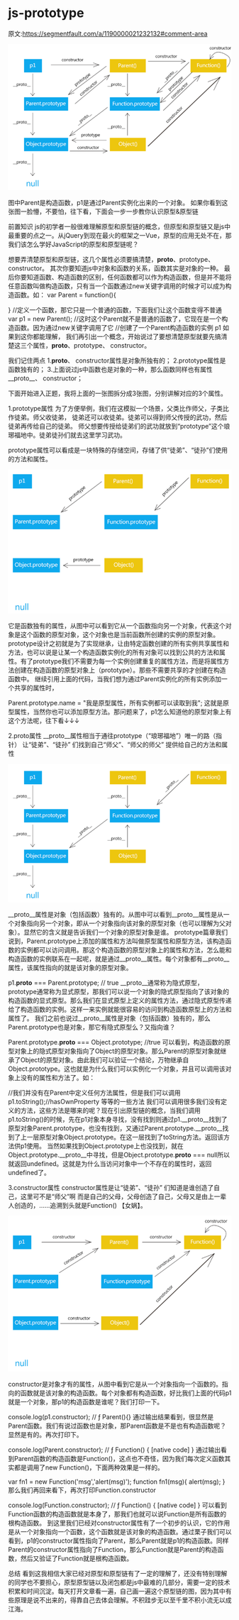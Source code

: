 # js-prototype
原文:https://segmentfault.com/a/1190000021232132#comment-area


![image](https://github.com/zhuxchong/js-prototype/blob/main/1.png)

图中Parent是构造函数，p1是通过Parent实例化出来的一个对象。
如果你看到这张图一脸懵，不要怕，往下看，下面会一步一步教你认识原型&原型链

前置知识
js的初学者一般很难理解原型和原型链的概念，但原型和原型链又是js中最重要的点之一。从jQuery到现在最火的框架之一Vue，原型的应用无处不在，那我们该怎么学好JavaScript的原型和原型链呢？

想要弄清楚原型和原型链，这几个属性必须要搞清楚，__proto__、prototype、 constructor。
其次你要知道js中对象和函数的关系，函数其实是对象的一种。
最后你要知道函数、构造函数的区别，任何函数都可以作为构造函数，但是并不能将任意函数叫做构造函数，只有当一个函数通过new关键字调用的时候才可以成为构造函数。如：
var Parent = function(){

}
//定义一个函数，那它只是一个普通的函数，下面我们让这个函数变得不普通
var p1 = new Parent();
//这时这个Parent就不是普通的函数了，它现在是一个构造函数。因为通过new关键字调用了它
//创建了一个Parent构造函数的实例 p1
如果到这你都能理解，
我们再引出一个概念，开始说过了要想清楚原型就要先搞清楚这三个属性，__proto__、prototype、 constructor。

我们记住两点
1.__proto__、 constructor属性是对象所独有的；
2.prototype属性是函数独有的；
3.上面说过js中函数也是对象的一种，那么函数同样也有属性__proto__、 constructor；

下面开始进入正题，我将上面的一张图拆分成3张图，分别讲解对应的3个属性。



1.prototype属性
为了方便举例，我们在这模拟一个场景，父类比作师父，子类比作徒弟。师父收徒弟，
徒弟还可以收徒弟。徒弟可以得到师父传授的武功，然后徒弟再传给自己的徒弟。
师父想要传授给徒弟们的武功就放到“prototype”这个琅琊福地中。徒弟徒孙们就去这里学习武功。

prototype属性可以看成是一块特殊的存储空间，存储了供“徒弟”、“徒孙”们使用的方法和属性。

![image](https://github.com/zhuxchong/js-prototype/blob/main/2.png)

它是函数独有的属性，从图中可以看到它从一个函数指向另一个对象，代表这个对象是这个函数的原型对象，这个对象也是当前函数所创建的实例的原型对象。
prototype设计之初就是为了实现继承，让由特定函数创建的所有实例共享属性和方法，也可以说是让某一个构造函数实例化的所有对象可以找到公共的方法和属性。有了prototype我们不需要为每一个实例创建重复的属性方法，而是将属性方法创建在构造函数的原型对象上（prototype）。那些不需要共享的才创建在构造函数中。
继续引用上面的代码，当我们想为通过Parent实例化的所有实例添加一个共享的属性时，

Parent.prototype.name = "我是原型属性，所有实例都可以读取到我";
这就是原型属性，当然你也可以添加原型方法。那问题来了，p1怎么知道他的原型对象上有这个方法呢，往下看↓↓↓

2.proto属性
__proto__属性相当于通往prototype（“琅琊福地”）唯一的路（指针）
让“徒弟”、“徒孙” 们找到自己“师父”、“师父的师父” 提供给自己的方法和属性

![image](https://github.com/zhuxchong/js-prototype/blob/main/3.png)

__proto__属性是对象（包括函数）独有的。从图中可以看到__proto__属性是从一个对象指向另一个对象，即从一个对象指向该对象的原型对象（也可以理解为父对象）。显然它的含义就是告诉我们一个对象的原型对象是谁。
prototype篇章我们说到，Parent.prototype上添加的属性和方法叫做原型属性和原型方法，该构造函数的实例都可以访问调用。那这个构造函数的原型对象上的属性和方法，怎么能和构造函数的实例联系在一起呢，就是通过__proto__属性。每个对象都有__proto__属性，该属性指向的就是该对象的原型对象。

p1.__proto__ === Parent.prototype; // true
__proto__通常称为隐式原型，prototype通常称为显式原型，那我们可以说一个对象的隐式原型指向了该对象的构造函数的显式原型。那么我们在显式原型上定义的属性方法，通过隐式原型传递给了构造函数的实例。这样一来实例就能很容易的访问到构造函数原型上的方法和属性了。
我们之前也说过__proto__属性是对象（包括函数）独有的，那么Parent.prototype也是对象，那它有隐式原型么？又指向谁？

Parent.prototype.__proto__ === Object.prototype; //true
可以看到，构造函数的原型对象上的隐式原型对象指向了Object的原型对象。那么Parent的原型对象就继承了Object的原型对象。由此我们可以验证一个结论，万物继承自Object.prototype。这也就是为什么我们可以实例化一个对象，并且可以调用该对象上没有的属性和方法了。如：

//我们并没有在Parent中定义任何方法属性，但是我们可以调用
p1.toString();//hasOwnProperty 等等的一些方法
我们可以调用很多我们没有定义的方法，这些方法是哪来的呢？现在引出原型链的概念，当我们调用p1.toString()的时候，先在p1对象本身寻找，没有找到则通过p1.__proto__找到了原型对象Parent.prototype，也没有找到，又通过Parent.prototype.__proto__找到了上一层原型对象Object.prototype。在这一层找到了toString方法。返回该方法供p1使用。
当然如果找到Object.prototype上也没找到，就在Object.prototype.__proto__中寻找，但是Object.prototype.__proto__ === null所以就返回undefined。这就是为什么当访问对象中一个不存在的属性时，返回undefined了。

3.constructor属性
constructor属性是让“徒弟”、“徒孙” 们知道是谁创造了自己，这里可不是“师父”啊
而是自己的父母，父母创造了自己，父母又是由上一辈人创造的，……追溯到头就是Function() 【女娲】。

![image](https://github.com/zhuxchong/js-prototype/blob/main/4.png)


constructor是对象才有的属性，从图中看到它是从一个对象指向一个函数的。指向的函数就是该对象的构造函数。每个对象都有构造函数，好比我们上面的代码p1就是一个对象，那p1的构造函数是谁呢？我们打印一下。

console.log(p1.constructor); // ƒ Parent(){}
通过输出结果看到，很显然是Parent函数。我们有说过函数也是对象，那Parent函数是不是也有构造函数呢？显然是有的。再次打印下。

console.log(Parent.constructor); // ƒ Function() { [native code] }
通过输出看到Parent函数的构造函数是Function()，这点也不奇怪，因为我们每次定义函数其实都是调用了new Function()，下面两种效果是一样的。

var fn1 = new Function('msg','alert(msg)');
function fn1(msg){
    alert(msg);
}
那么我们再回来看下，再次打印Function.constructor

console.log(Function.constructor); // ƒ Function() { [native code] }
可以看到Function函数的构造函数就是本身了，那我们也就可以说Function是所有函数的根构造函数。
到这里我们已经对constructor属性有了一个初步的认识，它的作用是从一个对象指向一个函数，这个函数就是该对象的构造函数。通过栗子我们可以看到，p1的constructor属性指向了Parent，那么Parent就是p1的构造函数。同样Parent的constructor属性指向了Function，那么Function就是Parent的构造函数，然后又验证了Function就是根构造函数。

总结
看到这我相信大家已经对原型和原型链有了一定的理解了，还没有特别理解的同学也不要担心，原型原型链以及闭包都是js中最难的几部分，需要一定的技术积累和时间沉淀。每天打开文章看一遍，自己画一遍这个原型链的图，因为其中有些原理是说不出来的，得靠自己去体会理解。不积跬步无以至千里不积小流无以成江海。
